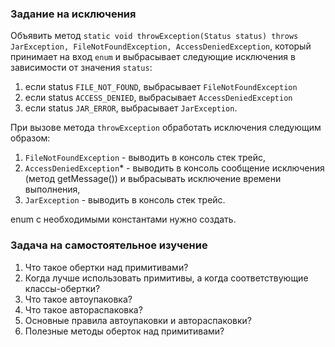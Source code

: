 ### Задание на исключения

Объявить
метод `static void throwException(Status status) throws JarException, FileNotFoundException, AccessDeniedException`,
который принимает на вход `enum` и выбрасывает следующие исключения в зависимости от значения `status`:

1. если status `FILE_NOT_FOUND`, выбрасывает `FileNotFoundException`
2. если status `ACCESS_DENIED`, выбрасывает `AccessDeniedException`
3. если status `JAR_ERROR`, выбрасывает `JarException`.

При вызове метода `throwException` обработать исключения следующим образом:

1. `FileNotFoundException` - выводить в консоль стек трейс,
2. `AccessDeniedException`* - выводить в консоль сообщение исключения (метод getMessage()) и выбрасывать исключение
   времени выполнения,
3. `JarException` - выводить в консоль стек трейс.

enum с необходимыми константами нужно создать.


### Задача на самостоятельное изучение

1. Что такое обертки над примитивами?
2. Когда лучше использовать примитивы, а когда соответствующие классы-обертки?
3. Что такое автоупаковка?
4. Что такое автораспаковка?
5. Основные правила автоупаковки и автораспаковки?
6. Полезные методы оберток над примитивами?
